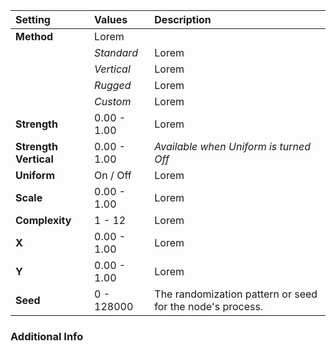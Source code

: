 | Setting               | Values      | Description                            |
| :-------------------- | :---------- | :------------------------------------- |
| **Method**            | Lorem |
|                       | *Standard*  | Lorem                            |
|                       | *Vertical*  | Lorem                            |
|                       | *Rugged*    | Lorem                            |
|                       | *Custom*    | Lorem                            |
| **Strength**          | 0.00 - 1.00 | Lorem                            |
| **Strength Vertical** | 0.00 - 1.00 | *Available when Uniform is turned Off* |
| **Uniform**           | On / Off    | Lorem                            |
| **Scale**             | 0.00 - 1.00 | Lorem                            |
| **Complexity**        | 1 - 12      | Lorem                            |
| **X**                 | 0.00 - 1.00 | Lorem                            |
| **Y**                 | 0.00 - 1.00 | Lorem                            |
| **Seed**              | 0 - 128000  | The randomization pattern or seed for the node's process.                            |

### Additional Info

